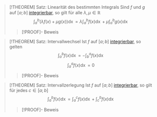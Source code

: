 > [!THEOREM] Satz: Linearität des bestimmten Integrals
> Sind $f$ und $g$  auf $[a;b]$ [integrierbar](Bestimmte%20Integrale/Bestimmtes%20(Riemann-)Integral.md), so gilt für alle $\lambda,\mu \in \mathbb{R}$
> $$\int_a^b (\lambda f(x) + \mu g(x))\mathop{\mathrm{d}x} = \lambda \int_a^b f(x)\mathop{\mathrm{d}x}+\mu \int_a^b g(x)\mathop{\mathrm{d}x}$$
> > [!PROOF]- Beweis

> [!THEOREM] Satz: Intervallwechsel
> Ist $f$  auf $[a;b]$ [integrierbar](Bestimmte%20Integrale/Bestimmtes%20(Riemann-)Integral.md), so gelten
> $$\int_a^b f(x)\mathop{\mathrm{d}x} = - \int_b^a f(x)\mathop{\mathrm{d}x}$$
> $$\int_a^a f(x)\mathop{\mathrm{d}x} = 0$$
> > [!PROOF]- Beweis

> [!THEOREM] Satz: Intervallzerlegung
> Ist $f$ auf $[a;b]$ [integrierbar](Bestimmte%20Integrale/Bestimmtes%20(Riemann-)Integral.md), so gilt für jedes $c\in [a;b]$
> $$\int_a^b f(x)\mathop{\mathrm{d}x} = \int_a^c f(x)\mathop{\mathrm{d}x} + \int_c^b f(x)\mathop{\mathrm{d}x}$$
> > [!PROOF]- Beweis